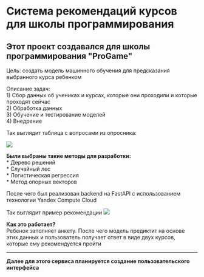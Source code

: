 <h1>Система рекомендаций курсов для школы программирования</h1>
<h2>Этот проект создавался для школы программирования "ProGame"</h2>
<p>Цель: создать модель машинного обучения для предсказания выбранного курса ребенком</p>
<p>Описание задач: <br> 
1) Сбор данных об учениках и курсах, которые они проходили и которые проходят сейчас <br>
2) Обработка данных <br>
3) Обучение и тестирование моделей <br>
4) Внедрение
</p>
<p>Так выглядит таблица с вопросами из опросника:</p>
<img src = https://github.com/Natasha617/Diploma/assets/57916950/8bdf2459-6179-4613-8bd2-747897acece0>

<p> <b>Были выбраны такие методы для разработки:</b><br>
* Дерево решений <br>
* Случайный лес <br>
* Логистическая регрессия <br>
* Метод опорных векторов <br>

После чего был реализован backend на FastAPI с использованием технологии Yandex Compute Cloud

Так выглядит пример рекомендации
<img src= https://github.com/Natasha617/Diploma/assets/57916950/e31e6d9a-2559-4b8e-8191-141846c27403>


<b>Как это работает?</b>
<br>
Ребенок заполняет анкету. 
После чего модель предиктит на основе этих данных и пользователь получает ответ в виде двух курсов, которые ему рекомендуется пройти
<hr>
<b>Далее для этого сервиса планируется создание пользовательского интерфейса</b>
